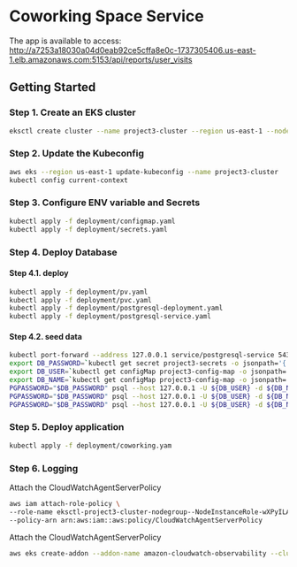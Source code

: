 # Coworking Space Service

The app is available to access: http://a7253a18030a04d0eab92ce5cffa8e0c-1737305406.us-east-1.elb.amazonaws.com:5153/api/reports/user_visits

## Getting Started


### Step 1. Create an EKS cluster
```bash
eksctl create cluster --name project3-cluster --region us-east-1 --nodegroup-name project3-nodes --node-type t3.small --nodes 1 --nodes-min 1 --nodes-max 2

```

### Step 2. Update the Kubeconfig
```bash
aws eks --region us-east-1 update-kubeconfig --name project3-cluster
kubectl config current-context

```

### Step 3. Configure ENV variable and Secrets
```bash
kubectl apply -f deployment/configmap.yaml
kubectl apply -f deployment/secrets.yaml

```

### Step 4. Deploy Database
#### Step 4.1. deploy
```bash
kubectl apply -f deployment/pv.yaml
kubectl apply -f deployment/pvc.yaml
kubectl apply -f deployment/postgresql-deployment.yaml
kubectl apply -f deployment/postgresql-service.yaml

```

#### Step 4.2. seed data
```bash
kubectl port-forward --address 127.0.0.1 service/postgresql-service 5433:5432 &
export DB_PASSWORD=`kubectl get secret project3-secrets -o jsonpath='{.data.password}' | base64 --decode`
export DB_USER=`kubectl get configMap project3-config-map -o jsonpath='{.data.DB_USER}'`
export DB_NAME=`kubectl get configMap project3-config-map -o jsonpath='{.data.DB_NAME}'`
PGPASSWORD="$DB_PASSWORD" psql --host 127.0.0.1 -U ${DB_USER} -d ${DB_NAME} -p 5433 < ./db/1_create_tables.sql
PGPASSWORD="$DB_PASSWORD" psql --host 127.0.0.1 -U ${DB_USER} -d ${DB_NAME} -p 5433 < ./db/2_seed_users.sql
PGPASSWORD="$DB_PASSWORD" psql --host 127.0.0.1 -U ${DB_USER} -d ${DB_NAME} -p 5433 < ./db/3_seed_tokens.sql

```

### Step 5. Deploy application
```bash
kubectl apply -f deployment/coworking.yam

```

### Step 6. Logging
Attach the CloudWatchAgentServerPolicy
```bash
aws iam attach-role-policy \
--role-name eksctl-project3-cluster-nodegroup--NodeInstanceRole-wXPyILALCcWt \
--policy-arn arn:aws:iam::aws:policy/CloudWatchAgentServerPolicy

```

Attach the CloudWatchAgentServerPolicy
```bash
aws eks create-addon --addon-name amazon-cloudwatch-observability --cluster-name project3-cluster

```